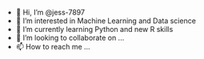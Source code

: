 - 👋 Hi, I’m @jess-7897
- 👀 I’m interested in Machine Learning and Data science
- 🌱 I’m currently learning Python and new R skills
- 💞️ I’m looking to collaborate on ...
- 📫 How to reach me ...

<!---
jess-7897/jess-7897 is a ✨ special ✨ repository because its `README.md` (this file) appears on your GitHub profile.
You can click the Preview link to take a look at your changes.
--->
